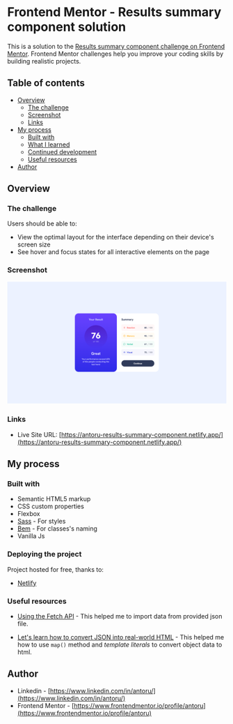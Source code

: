 # Frontend Mentor - Results summary component solution

This is a solution to the [Results summary component challenge on Frontend Mentor](https://www.frontendmentor.io/challenges/results-summary-component-CE_K6s0maV). Frontend Mentor challenges help you improve your coding skills by building realistic projects. 

## Table of contents

- [Overview](#overview)
  - [The challenge](#the-challenge)
  - [Screenshot](#screenshot)
  - [Links](#links)
- [My process](#my-process)
  - [Built with](#built-with)
  - [What I learned](#what-i-learned)
  - [Continued development](#continued-development)
  - [Useful resources](#useful-resources)
- [Author](#author)

## Overview

### The challenge

Users should be able to:

- View the optimal layout for the interface depending on their device's screen size
- See hover and focus states for all interactive elements on the page

### Screenshot

![](./screenshot.png)

### Links

- Live Site URL: [https://antoru-results-summary-component.netlify.app/](https://antoru-results-summary-component.netlify.app/)

## My process

### Built with

- Semantic HTML5 markup
- CSS custom properties
- Flexbox
- [Sass](https://sass-lang.com/) - For styles
- [Bem](https://en.bem.info/) - For classes's naming
- Vanilla Js

### Deploying the project

Project hosted for free, thanks to:

- [Netlify](https://www.netlify.com/)

### Useful resources

- [Using the Fetch API](https://developer.mozilla.org/en-US/docs/Web/API/Fetch_API/Using_Fetch) - This helped me to import data from provided json file.

- [Let's learn how to convert JSON into real-world HTML](https://www.youtube.com/watch?v=DG4obitDvUA) - This helped me how to use `map()` method and *template literals* to convert object data to html.


## Author

- Linkedin - [https://www.linkedin.com/in/antoru/](https://www.linkedin.com/in/antoru/)
- Frontend Mentor - [https://www.frontendmentor.io/profile/antoru](https://www.frontendmentor.io/profile/antoru)
